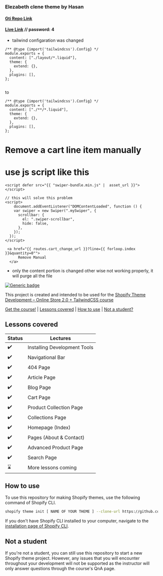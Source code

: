 ### Elezabeth clene theme by Hasan

#### [Gti Repo Link](https://github.com/hasankarim18/Shopify-Elezabeth-2.0)

#### [Live Link](https://elezabeth-dev-store.myshopify.com/) // password: 4

- tailwind configaration was changed

```
/** @type {import('tailwindcss').Config} */
module.exports = {
  content: ["./layout/*.liquid"],
  theme: {
    extend: {},
  },
  plugins: [],
};


```

to

```
/** @type {import('tailwindcss').Config} */
module.exports = {
  content: ["./**/*.liquid"],
  theme: {
    extend: {},
  },
  plugins: [],
};

```

# Remove a cart line item manually

# use js script like this

```
<script defer src="{{ "swiper-bundle.min.js" |  asset_url }}"></script>

// this will solve this problem
<script>
    document.addEventListener("DOMContentLoaded", function () {
    var swiper = new Swiper(".mySwiper", {
      scrollbar: {
        el: ".swiper-scrollbar",
        hide: false,
      },
    });
  });
</script>
```

```
 <a href="{{ routes.cart_change_url }}?line={{ forloop.index }}&quantity=0"">
      Remove Manual
  </a>
```

- only the content portion is changed other wise not working properly, it will purge all the file

[![Generic badge](https://img.shields.io/badge/course%20available%3F-yes-green.svg)](https://shields.io/)

This project is created and intended to be used for the [Shopify Theme Development – Online Store 2.0 + TailwindCSS course](https://weeklyhow.com/courses/)

[Get the course!](https://weeklyhow.com/) | [Lessons covered](#lessons-covered) |
[How to use](#how-to-use) | [Not a student?](#not-a-student)

## Lessons covered

| Status             | Lectures                     |
| ------------------ | ---------------------------- |
| :heavy_check_mark: | Installing Development Tools |
| :heavy_check_mark: | Navigational Bar             |
| :heavy_check_mark: | 404 Page                     |
| :heavy_check_mark: | Article Page                 |
| :heavy_check_mark: | Blog Page                    |
| :heavy_check_mark: | Cart Page                    |
| :heavy_check_mark: | Product Collection Page      |
| :heavy_check_mark: | Collections Page             |
| :heavy_check_mark: | Homepage (Index)             |
| :heavy_check_mark: | Pages (About & Contact)      |
| :heavy_check_mark: | Advanced Product Page        |
| :heavy_check_mark: | Search Page                  |
| :hourglass:        | More lessons coming          |

## How to use

To use this repository for making Shopify themes, use the following command of Shopify CLI.

```sh
shopify theme init [ NAME OF YOUR THEME ] --clone-url https://github.com/polidario/Elizabeth_Clean
```

If you don't have Shopify CLI installed to your computer, navigate to the [installation page of Shopify CLI](https://shopify.dev/themes/tools/cli/installation).

## Not a student

If you're not a student, you can still use this repository to start a new Shopify theme project. However, any issues that you will encounter throughout your development will not be supported as the instructor will only answer questions through the course's QnA page.

